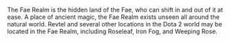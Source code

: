 The Fae Realm is the hidden land of the Fae, who can shift in and out of it at ease. A place of ancient magic, the Fae Realm exists unseen all around the natural world. Revtel and several other locations in the Dota 2 world may be located in the Fae Realm, including Roseleaf, Iron Fog, and Weeping Rose.